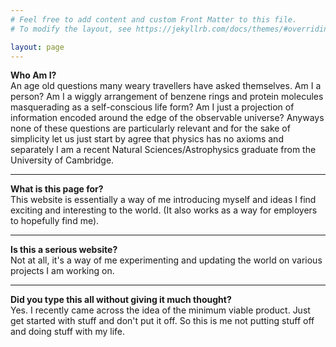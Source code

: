 ```yaml
---
# Feel free to add content and custom Front Matter to this file.
# To modify the layout, see https://jekyllrb.com/docs/themes/#overriding-theme-defaults

layout: page
---
```


**Who Am I?** <br/>
An age old questions many weary travellers have asked themselves. Am I a person? Am I a wiggly arrangement of benzene rings and protein molecules masquerading as a self-conscious life form? Am I just a projection of information encoded around the edge of the observable universe? Anyways none of these questions are particularly relevant and for the sake of simplicity let us just start by agree that physics has no axioms and separately I am a recent Natural Sciences/Astrophysics graduate from the University of Cambridge.

------

**What is this page for?** <br>
This website is essentially a way of me introducing myself and ideas I find exciting and interesting to the world. (It also works as a way for employers to hopefully find me).

------

**Is this a serious website?** <br/>
Not at all, it's a way of me experimenting and updating the world on various projects I am working on.

------

**Did you type this all without giving it much thought?** <br/>
Yes. I recently came across the idea of the minimum viable product. Just get started with stuff and don't put it off. So this is me not putting stuff off and doing stuff with my life.
